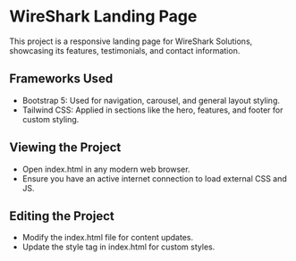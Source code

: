 # WireShark Landing Page
This project is a responsive landing page for WireShark Solutions, showcasing its features, testimonials, and contact information.

## Frameworks Used
- Bootstrap 5: Used for navigation, carousel, and general layout styling.
- Tailwind CSS: Applied in sections like the hero, features, and footer for custom styling.

## Viewing the Project
- Open index.html in any modern web browser.
- Ensure you have an active internet connection to load external CSS and JS.

## Editing the Project
- Modify the index.html file for content updates.
- Update the style tag in index.html for custom styles.